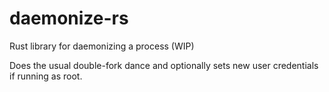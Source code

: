 # daemonize-rs
Rust library for daemonizing a process (WIP)

Does the usual double-fork dance and optionally sets new user credentials if running as root.
